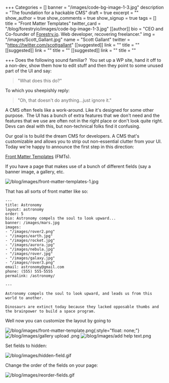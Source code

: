 +++
Categories = []
banner = "/images/code-bg-image-1-3.jpg"
description = "The foundation for a hackable CMS"
draft = true
excerpt = ""
show_author = true
show_comments = true
show_signup = true
tags = []
title = "Front Matter Templates"
twitter_card = "/blog/forestryio/images/code-bg-image-1-3.jpg"
[[author]]
bio = "CEO and Co-founder of <a href='https://forestry.io' title='Forestry.io CMS'>Forestry.io</a>. Web developer, recovering freelancer."
img = "/images/Scott_Gallant.jpg"
name = "Scott Gallant"
twitter = "https://twitter.com/scottgallant"
[[suggested]]
link = ""
title = ""
[[suggested]]
link = ""
title = ""
[[suggested]]
link = ""
title = ""

+++
Does the following sound familiar?  You set up a WP site, hand it off to a non-dev, show them how to edit stuff and then they point to some unused part of the UI and say:

> "What does this do?"

To which you sheepishly reply:

> "Oh, that doesn't do anything...just ignore it."

A CMS often feels like a work-around. Like it's designed for some other purpose.  The UI has a bunch of extra features that we don't need and the features that we use are often not in the right place or don't look quite right. Devs can deal with this, but non-technical folks find it confusing.

Our goal is to build the dream CMS for developers. A CMS that's customizable and allows you to strip out non-essential clutter from your UI.   Today we're happy to announce the first step in this direction:

[Front Matter Templates](https://forestry.io/docs/setting-up-a-site/front-matter-templates/) (FMTs).

If you have a page that makes use of a bunch of different fields (say a banner image, a gallery, etc.

![/blog/images/front-matter-templates-1.jpg](/blog/images/front-matter-templates-1.jpg)

That has all sorts of front matter like so:

    ---
    title: Astronomy
    layout: astronomy
    order: 5
    bio: Astronomy compels the soul to look upward...
    banner: /images/mars.jpg
    images:
    - "/images/rover2.png"
    - "/images/earth.jpg"
    - "/images/rocket.jpg"
    - "/images/aurora.jpg"
    - "/images/nebula.jpg"
    - "/images/rover.jpg"
    - "/images/galaxy.jpg"
    - "/images/rover3.png"
    email: astronomy@gmail.com
    phone: (555) 555-5555
    permalink: /astronomy/

    ---

    Astronomy compels the soul to look upward, and leads us from this world to another.

    Dinosaurs are extinct today because they lacked opposable thumbs and the brainpower to build a space program.

Well now you can customize the layout by going to

<span class="image-wrapper media-wrapper" contenteditable="false"></span>

![/blog/images/front-matter-template.png](/blog/images/front-matter-template.png){:style="float: none;"}![/blog/images/gallery upload .png](/blog/images/gallery%20upload%20.png) ![/blog/images/add help text.png](/blog/images/add%20help%20text.png)

Set fields to hidden:<span class="image-wrapper media-wrapper" contenteditable="false"></span>

![/blog/images/hidden-field.gif](/blog/images/hidden-field.gif)

Change the order of the fields on your page:<span class="image-wrapper media-wrapper" contenteditable="false"></span>

![/blog/images/reorder-fields.gif](/blog/images/reorder-fields.gif)